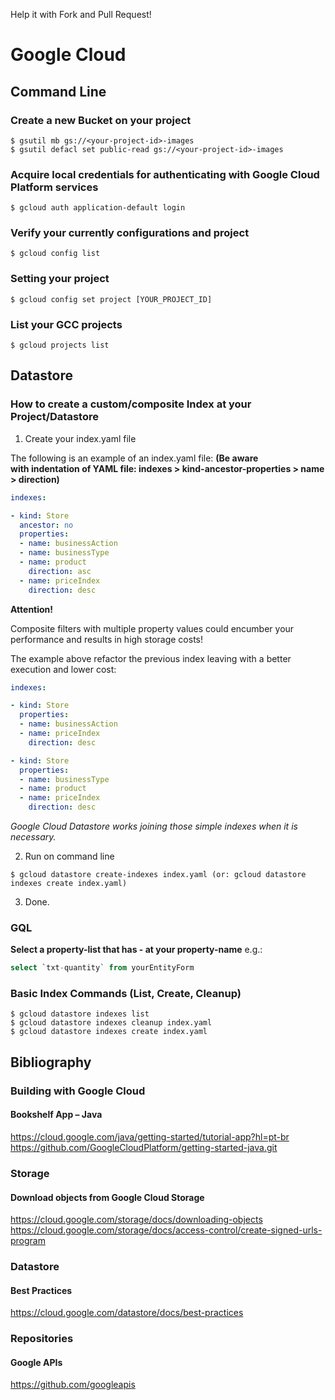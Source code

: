 Help it with Fork and Pull Request!

# Google Cloud

## Command Line

### Create a new Bucket on your project
```
$ gsutil mb gs://<your-project-id>-images
$ gsutil defacl set public-read gs://<your-project-id>-images
```
### Acquire local credentials for authenticating with Google Cloud Platform services
```
$ gcloud auth application-default login
```
### Verify your currently configurations and project
```
$ gcloud config list
```
### Setting your project
```
$ gcloud config set project [YOUR_PROJECT_ID]
```
### List your GCC projects
```
$ gcloud projects list
```
## Datastore

### How to create a custom/composite Index at your Project/Datastore

1. Create your index.yaml file

The following is an example of an index.yaml file: **(Be aware with indentation of YAML file: indexes > kind-ancestor-properties > name > direction)**
```yaml
indexes:

- kind: Store
  ancestor: no
  properties:
  - name: businessAction
  - name: businessType
  - name: product
    direction: asc
  - name: priceIndex
    direction: desc
```

**Attention!**

Composite filters with multiple property values could encumber your performance and results in high storage costs!

The example above refactor the previous index leaving with a better execution and lower cost:

```yaml
indexes:

- kind: Store
  properties:
  - name: businessAction
  - name: priceIndex
    direction: desc

- kind: Store
  properties:
  - name: businessType
  - name: product
  - name: priceIndex
    direction: desc
```

_Google Cloud Datastore works joining those simple indexes when it is necessary._

2. Run on command line
```
$ gcloud datastore create-indexes index.yaml (or: gcloud datastore indexes create index.yaml) 
```
3. Done.

### GQL

**Select a property-list that has - at your property-name**
e.g.:
```sql
select `txt-quantity` from yourEntityForm
```

### Basic Index Commands (List, Create, Cleanup)

```
$ gcloud datastore indexes list
$ gcloud datastore indexes cleanup index.yaml
$ gcloud datastore indexes create index.yaml
```

## Bibliography

### Building with Google Cloud
#### Bookshelf App – Java
https://cloud.google.com/java/getting-started/tutorial-app?hl=pt-br 
https://github.com/GoogleCloudPlatform/getting-started-java.git

### Storage
#### Download objects from Google Cloud Storage
https://cloud.google.com/storage/docs/downloading-objects 
https://cloud.google.com/storage/docs/access-control/create-signed-urls-program

### Datastore
#### Best Practices
https://cloud.google.com/datastore/docs/best-practices

### Repositories
#### Google APIs
https://github.com/googleapis
